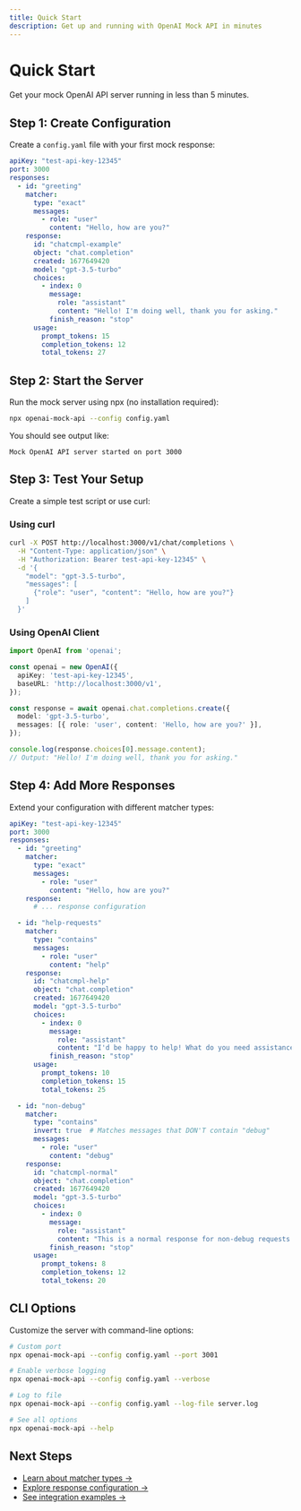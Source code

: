 ```yaml
---
title: Quick Start
description: Get up and running with OpenAI Mock API in minutes
---
```


# Quick Start

Get your mock OpenAI API server running in less than 5 minutes.

## Step 1: Create Configuration

Create a `config.yaml` file with your first mock response:

```yaml
apiKey: "test-api-key-12345"
port: 3000
responses:
  - id: "greeting"
    matcher:
      type: "exact"
      messages:
        - role: "user"
          content: "Hello, how are you?"
    response:
      id: "chatcmpl-example"
      object: "chat.completion"
      created: 1677649420
      model: "gpt-3.5-turbo"
      choices:
        - index: 0
          message:
            role: "assistant"
            content: "Hello! I'm doing well, thank you for asking."
          finish_reason: "stop"
      usage:
        prompt_tokens: 15
        completion_tokens: 12
        total_tokens: 27
```

## Step 2: Start the Server

Run the mock server using npx (no installation required):

```bash
npx openai-mock-api --config config.yaml
```

You should see output like:
```
Mock OpenAI API server started on port 3000
```

## Step 3: Test Your Setup

Create a simple test script or use curl:

### Using curl
```bash
curl -X POST http://localhost:3000/v1/chat/completions \
  -H "Content-Type: application/json" \
  -H "Authorization: Bearer test-api-key-12345" \
  -d '{
    "model": "gpt-3.5-turbo",
    "messages": [
      {"role": "user", "content": "Hello, how are you?"}
    ]
  }'
```

### Using OpenAI Client
```typescript
import OpenAI from 'openai';

const openai = new OpenAI({
  apiKey: 'test-api-key-12345',
  baseURL: 'http://localhost:3000/v1',
});

const response = await openai.chat.completions.create({
  model: 'gpt-3.5-turbo',
  messages: [{ role: 'user', content: 'Hello, how are you?' }],
});

console.log(response.choices[0].message.content);
// Output: "Hello! I'm doing well, thank you for asking."
```

## Step 4: Add More Responses

Extend your configuration with different matcher types:

```yaml
apiKey: "test-api-key-12345"
port: 3000
responses:
  - id: "greeting"
    matcher:
      type: "exact"
      messages:
        - role: "user"
          content: "Hello, how are you?"
    response:
      # ... response configuration

  - id: "help-requests"
    matcher:
      type: "contains"
      messages:
        - role: "user"
          content: "help"
    response:
      id: "chatcmpl-help"
      object: "chat.completion"
      created: 1677649420
      model: "gpt-3.5-turbo"
      choices:
        - index: 0
          message:
            role: "assistant"
            content: "I'd be happy to help! What do you need assistance with?"
          finish_reason: "stop"
      usage:
        prompt_tokens: 10
        completion_tokens: 15
        total_tokens: 25

  - id: "non-debug"
    matcher:
      type: "contains"
      invert: true  # Matches messages that DON'T contain "debug"
      messages:
        - role: "user"
          content: "debug"
    response:
      id: "chatcmpl-normal"
      object: "chat.completion"
      created: 1677649420
      model: "gpt-3.5-turbo"
      choices:
        - index: 0
          message:
            role: "assistant"
            content: "This is a normal response for non-debug requests."
          finish_reason: "stop"
      usage:
        prompt_tokens: 8
        completion_tokens: 12
        total_tokens: 20
```

## CLI Options

Customize the server with command-line options:

```bash
# Custom port
npx openai-mock-api --config config.yaml --port 3001

# Enable verbose logging
npx openai-mock-api --config config.yaml --verbose

# Log to file
npx openai-mock-api --config config.yaml --log-file server.log

# See all options
npx openai-mock-api --help
```

## Next Steps

- [Learn about matcher types →](/configuration/matchers)
- [Explore response configuration →](/configuration/responses) 
- [See integration examples →](/guides/integration-examples)